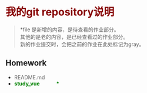 # **<font color="880000">我的git repository说明</font>**

> *file 是新增的内容，是待查看的作业部分。   <br />
> 其他的是老的内容，是已经查看过的作业部分。  <br />
> 新的作业提交时，会把之前的作业在此处标记为gray。 <br />

## **Homework**
* <font color=#666666> README.md         </font>
* <font color=green>  **study_vue  &emsp;&emsp;&emsp;\***  </font>
